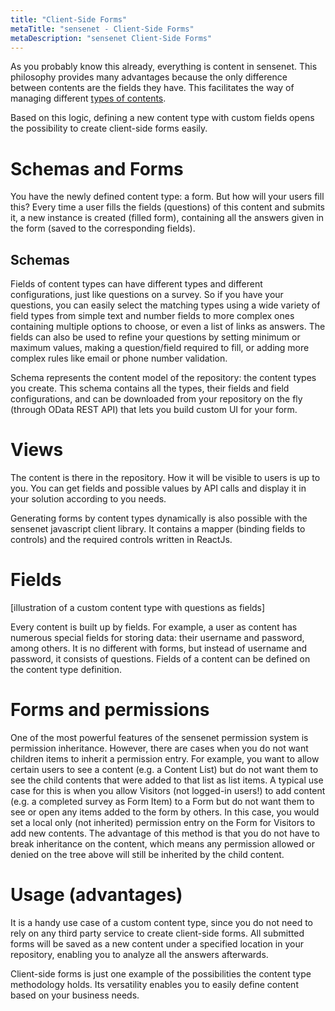 ```yaml
---
title: "Client-Side Forms"
metaTitle: "sensenet - Client-Side Forms"
metaDescription: "sensenet Client-Side Forms"
---
```


As you probably know this already, everything is content in sensenet. This philosophy provides many advantages because the only difference between contents are the fields they have. This facilitates the way of managing different [types of contents](/concepts/content-types).

Based on this logic, defining a new content type with custom fields opens the possibility to create client-side forms easily.

# Schemas and Forms
You have the newly defined content type: a form. But how will your users fill this?
Every time a user fills the fields (questions) of this content and submits it, a new instance is created (filled form), containing all the answers given in the form (saved to the corresponding fields).

## Schemas
Fields of content types can have different types and different configurations, just like questions on a survey. So if you have your questions, you can easily select the matching types using a wide variety of field types from simple text and number fields to more complex ones containing multiple options to choose, or even a list of links as answers. The fields can also be used to refine your questions by setting minimum or maximum values, making a question/field required to fill, or adding more complex rules like email or phone number validation.

Schema represents the content model of the repository: the content types you create. This schema contains all the types, their fields and field configurations, and can be downloaded from your repository on the fly (through OData REST API) that lets you build custom UI for your form.

# Views
The content is there in the repository. How it will be visible to users is up to you. You can get fields and possible values by API calls and display it in your solution according to you needs.

Generating forms by content types dynamically is also possible with the sensenet javascript client library. It contains a  mapper (binding fields to controls) and the required controls written in ReactJs. 

# Fields
[illustration of a custom content type with questions as fields]

Every content is built up by fields. For example, a user as content has numerous special fields for storing data: their username and password, among others. It is no different with forms, but instead of username and password, it consists of questions.
Fields of a content can be defined on the content type definition.

# Forms and permissions
One of the most powerful features of the sensenet permission system is permission inheritance. However, there are cases when you do not want children items to inherit a permission entry. For example, you want to allow certain users to see a content (e.g. a Content List) but do not want them to see the child contents that were added to that list as list items. A typical use case for this is when you allow Visitors (not logged-in users!) to add content (e.g. a completed survey as Form Item) to a Form but do not want them to see or open any items added to the form by others. In this case, you would set a local only (not inherited) permission entry on the Form for Visitors to add new contents. The advantage of this method is that you do not have to break inheritance on the content, which means any permission allowed or denied on the tree above will still be inherited by the child content.

# Usage (advantages)
It is a handy use case of a custom content type, since you do not need to rely on any third party service to create client-side forms. All submitted forms will be saved as a new content under a specified location in your repository, enabling you to analyze all the answers afterwards.

Client-side forms is just one example of the possibilities the content type methodology holds. Its versatility enables you to easily define content based on your business needs.
